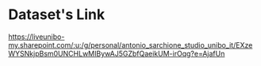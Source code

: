 # Dataset's Link
https://liveunibo-my.sharepoint.com/:u:/g/personal/antonio_sarchione_studio_unibo_it/EXzeWYSNkjpBsm0UNCHLwMIBywAJ5GZbfQaeikUM-irOqg?e=AjafUn
